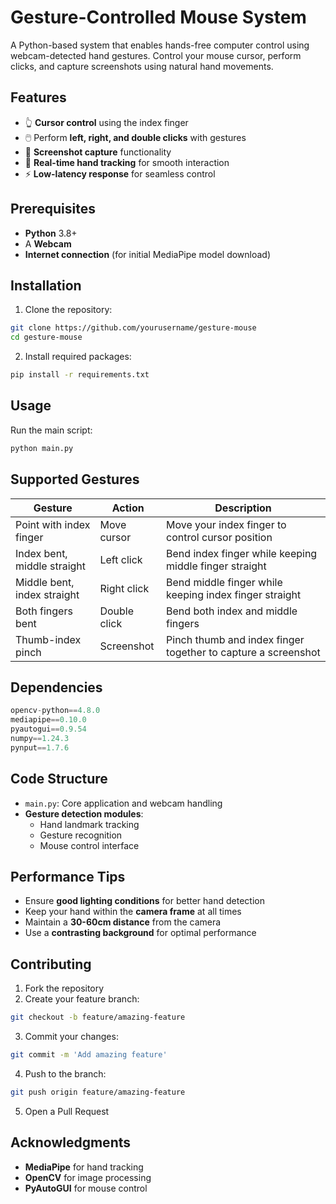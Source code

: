 # Gesture-Controlled Mouse System

A Python-based system that enables hands-free computer control using webcam-detected hand gestures. Control your mouse cursor, perform clicks, and capture screenshots using natural hand movements.

## Features

- 👆 **Cursor control** using the index finger
- 🖱️ Perform **left, right, and double clicks** with gestures
- 📸 **Screenshot capture** functionality
- 🎯 **Real-time hand tracking** for smooth interaction
- ⚡ **Low-latency response** for seamless control

## Prerequisites

- **Python** 3.8+
- A **Webcam**
- **Internet connection** (for initial MediaPipe model download)

## Installation

1. Clone the repository:
```bash
git clone https://github.com/yourusername/gesture-mouse
cd gesture-mouse
```

2. Install required packages:
```bash
pip install -r requirements.txt
```

## Usage

Run the main script:
```bash
python main.py
```

## Supported Gestures

| Gesture | Action | Description |
|---------|--------|-------------|
| Point with index finger | Move cursor | Move your index finger to control cursor position |
| Index bent, middle straight | Left click | Bend index finger while keeping middle finger straight |
| Middle bent, index straight | Right click | Bend middle finger while keeping index finger straight |
| Both fingers bent | Double click | Bend both index and middle fingers |
| Thumb-index pinch | Screenshot | Pinch thumb and index finger together to capture a screenshot |

## Dependencies

```python
opencv-python==4.8.0
mediapipe==0.10.0
pyautogui==0.9.54
numpy==1.24.3
pynput==1.7.6
```

## Code Structure

- `main.py`: Core application and webcam handling
- **Gesture detection modules**:
  - Hand landmark tracking
  - Gesture recognition
  - Mouse control interface

## Performance Tips

- Ensure **good lighting conditions** for better hand detection
- Keep your hand within the **camera frame** at all times
- Maintain a **30-60cm distance** from the camera
- Use a **contrasting background** for optimal performance

## Contributing

1. Fork the repository
2. Create your feature branch:
```bash
git checkout -b feature/amazing-feature
```
3. Commit your changes:
```bash
git commit -m 'Add amazing feature'
```
4. Push to the branch:
```bash
git push origin feature/amazing-feature
```
5. Open a Pull Request



## Acknowledgments

- **MediaPipe** for hand tracking
- **OpenCV** for image processing
- **PyAutoGUI** for mouse control

